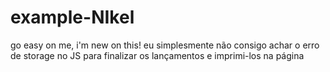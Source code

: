 # example-NIkel
go easy on me, i'm new on this!
eu simplesmente não consigo achar o erro de storage no JS para finalizar os lançamentos e imprimi-los na página
